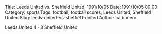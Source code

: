 Title: Leeds United vs. Sheffield United, 1991/10/05
Date: 1991/10/05 00:00
Category: sports
Tags: football, football scores, Leeds United, Sheffield United
Slug: leeds-united-vs-sheffield-united
Author: carbonero


Leeds United 4 - 3 Sheffield United
